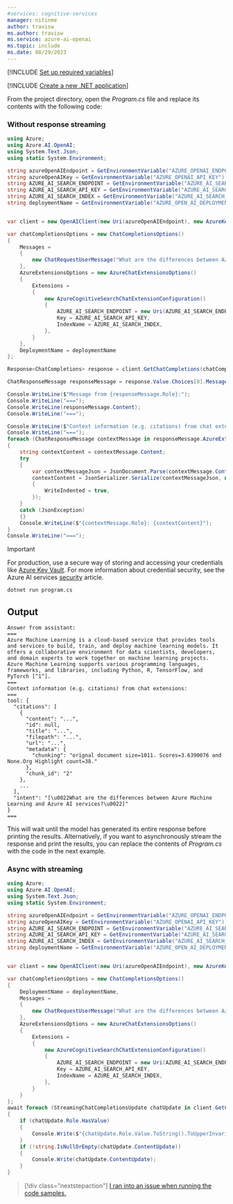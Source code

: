 ```yaml
---
#services: cognitive-services
manager: nitinme
author: travisw
ms.author: travisw
ms.service: azure-ai-openai
ms.topic: include
ms.date: 08/29/2023
---
```


[!INCLUDE [Set up required variables](./use-your-data-common-variables.md)]

[!INCLUDE [Create a new .NET application](./dotnet-new-application.md)]

From the project directory, open the *Program.cs* file and replace its contents with the following code:

### Without response streaming

```csharp
using Azure;
using Azure.AI.OpenAI;
using System.Text.Json;
using static System.Environment;

string azureOpenAIEndpoint = GetEnvironmentVariable("AZURE_OPENAI_ENDPOINT");
string azureOpenAIKey = GetEnvironmentVariable("AZURE_OPENAI_API_KEY");
string AZURE_AI_SEARCH_ENDPOINT = GetEnvironmentVariable("AZURE_AI_SEARCH_ENDPOINT");
string AZURE_AI_SEARCH_API_KEY = GetEnvironmentVariable("AZURE_AI_SEARCH_API_KEY");
string AZURE_AI_SEARCH_INDEX = GetEnvironmentVariable("AZURE_AI_SEARCH_INDEX");
string deploymentName = GetEnvironmentVariable("AZURE_OPEN_AI_DEPLOYMENT_ID");


var client = new OpenAIClient(new Uri(azureOpenAIEndpoint), new AzureKeyCredential(azureOpenAIKey));

var chatCompletionsOptions = new ChatCompletionsOptions()
{
    Messages =
    {
        new ChatRequestUserMessage("What are the differences between Azure Machine Learning and Azure AI services?"),
    },
    AzureExtensionsOptions = new AzureChatExtensionsOptions()
    {
        Extensions =
        {
            new AzureCognitiveSearchChatExtensionConfiguration()
            {
                AZURE_AI_SEARCH_ENDPOINT = new Uri(AZURE_AI_SEARCH_ENDPOINT),
                Key = AZURE_AI_SEARCH_API_KEY,
                IndexName = AZURE_AI_SEARCH_INDEX,
            },
        }
    },
    DeploymentName = deploymentName
};

Response<ChatCompletions> response = client.GetChatCompletions(chatCompletionsOptions);

ChatResponseMessage responseMessage = response.Value.Choices[0].Message;

Console.WriteLine($"Message from {responseMessage.Role}:");
Console.WriteLine("===");
Console.WriteLine(responseMessage.Content);
Console.WriteLine("===");

Console.WriteLine($"Context information (e.g. citations) from chat extensions:");
Console.WriteLine("===");
foreach (ChatResponseMessage contextMessage in responseMessage.AzureExtensionsContext.Messages)
{
    string contextContent = contextMessage.Content;
    try
    {
        var contextMessageJson = JsonDocument.Parse(contextMessage.Content);
        contextContent = JsonSerializer.Serialize(contextMessageJson, new JsonSerializerOptions()
        {
            WriteIndented = true,
        });
    }
    catch (JsonException)
    {}
    Console.WriteLine($"{contextMessage.Role}: {contextContent}");
}
Console.WriteLine("===");
```

> [!IMPORTANT]
> For production, use a secure way of storing and accessing your credentials like [Azure Key Vault](../../../key-vault/general/overview.md). For more information about credential security, see the Azure AI services [security](../../security-features.md) article.

```cmd
dotnet run program.cs
```

## Output

```output
Answer from assistant:
===
Azure Machine Learning is a cloud-based service that provides tools and services to build, train, and deploy machine learning models. It offers a collaborative environment for data scientists, developers, and domain experts to work together on machine learning projects. Azure Machine Learning supports various programming languages, frameworks, and libraries, including Python, R, TensorFlow, and PyTorch [^1^].
===
Context information (e.g. citations) from chat extensions:
===
tool: {
  "citations": [
    {
      "content": "...",
      "id": null,
      "title": "...",
      "filepath": "...",
      "url": "...",
      "metadata": {
        "chunking": "orignal document size=1011. Scores=3.6390076 and None.Org Highlight count=38."
      },
      "chunk_id": "2"
    },
    ...
  ],
  "intent": "[\u0022What are the differences between Azure Machine Learning and Azure AI services?\u0022]"
}
===
```

This will wait until the model has generated its entire response before printing the results. Alternatively, if you want to asynchronously stream the response and print the results, you can replace the contents of *Program.cs* with the code in the next example.

### Async with streaming

```csharp
using Azure;
using Azure.AI.OpenAI;
using System.Text.Json;
using static System.Environment;

string azureOpenAIEndpoint = GetEnvironmentVariable("AZURE_OPENAI_ENDPOINT");
string azureOpenAIKey = GetEnvironmentVariable("AZURE_OPENAI_API_KEY");
string AZURE_AI_SEARCH_ENDPOINT = GetEnvironmentVariable("AZURE_AI_SEARCH_ENDPOINT");
string AZURE_AI_SEARCH_API_KEY = GetEnvironmentVariable("AZURE_AI_SEARCH_API_KEY");
string AZURE_AI_SEARCH_INDEX = GetEnvironmentVariable("AZURE_AI_SEARCH_INDEX");
string deploymentName = GetEnvironmentVariable("AZURE_OPEN_AI_DEPLOYMENT_ID");


var client = new OpenAIClient(new Uri(azureOpenAIEndpoint), new AzureKeyCredential(azureOpenAIKey));

var chatCompletionsOptions = new ChatCompletionsOptions()
{
    DeploymentName = deploymentName,
    Messages =
    {
        new ChatRequestUserMessage("What are the differences between Azure Machine Learning and Azure AI services?"),
    },
    AzureExtensionsOptions = new AzureChatExtensionsOptions()
    {
        Extensions =
        {
            new AzureCognitiveSearchChatExtensionConfiguration()
            {
                AZURE_AI_SEARCH_ENDPOINT = new Uri(AZURE_AI_SEARCH_ENDPOINT),
                Key = AZURE_AI_SEARCH_API_KEY,
                IndexName = AZURE_AI_SEARCH_INDEX,
            },
        }
    }
};
await foreach (StreamingChatCompletionsUpdate chatUpdate in client.GetChatCompletionsStreaming(chatCompletionsOptions))
{
    if (chatUpdate.Role.HasValue)
    {
        Console.Write($"{chatUpdate.Role.Value.ToString().ToUpperInvariant()}: ");
    }
    if (!string.IsNullOrEmpty(chatUpdate.ContentUpdate))
    {
        Console.Write(chatUpdate.ContentUpdate);
    }
}
```

> [!div class="nextstepaction"]
> [I ran into an issue when running the code samples.](https://microsoft.qualtrics.com/jfe/form/SV_0Cl5zkG3CnDjq6O?PLanguage=dotnet&Pillar=AOAI&Product=ownData&Page=quickstart&Section=Create-dotnet-application)
